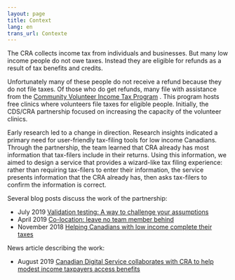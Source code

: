 ```yaml
---
layout: page
title: Context
lang: en
trans_url: Contexte
---
```

The CRA collects income tax from individuals and businesses. But many low income people do not owe taxes. Instead they are eligible for refunds as a result of tax benefits and credits.

Unfortunately many of these people do not receive a refund because they do not file taxes. Of those who do get refunds, many file with assistance from the [Community Volunteer Income Tax Program](https://www.canada.ca/en/revenue-agency/services/tax/individuals/community-volunteer-income-tax-program.html) . This program hosts free clinics where volunteers file taxes for eligible people. Initially, the CDS/CRA partnership focused on increasing the capacity of the volunteer clinics.

Early research led to a change in direction. Research insights indicated a primary need for user-friendly tax-filing tools for low income Canadians. Through the partnership, the team learned that CRA already has most information that tax-filers include in their returns. Using this information, we aimed to design a service that provides a wizard-like tax filing experience: rather than requiring tax-filers to enter their information, the service presents information that the CRA already has, then asks tax-filers to confirm the information is correct.

Several blog posts discuss the work of the partnership:

* July 2019 [Validation testing: A way to challenge your assumptions](https://digital.canada.ca/2019/07/31/validation-testing-a-way-to-challenge-your-assumptions/)
* April 2019 [Co-location: leave no team member behind](https://digital.canada.ca/2019/04/10/co-location-leave-no-team-member-behind/)
* November 2018 [Helping Canadians with low income complete their taxes](https://digital.canada.ca/2018/11/07/helping-low-income-canadians-complete-their-taxes/)

News article describing the work:

* August 2019  [Canadian Digital Service collaborates with CRA to help modest income taxpayers access benefits](https://www.itworldcanada.com/article/canadian-digital-service-collaborates-with-cra-to-help-modest-income-taxpayers-access-benefits/420767)
